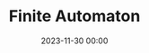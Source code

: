 ---
title: Finite Automaton
date: 2023-11-30 00:00
modified: 2023-11-30 00:00
status: draft
tags:
  - ComputerScience
---